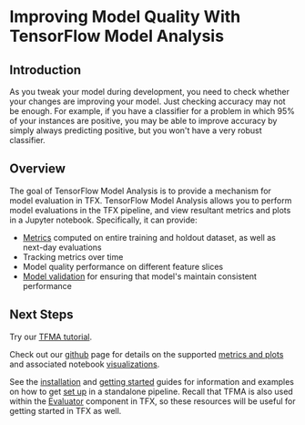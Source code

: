 # Improving Model Quality With TensorFlow Model Analysis

## Introduction

As you tweak your model during development, you need to check whether your
changes are improving your model. Just checking accuracy may not be enough. For
example, if you have a classifier for a problem in which 95% of your instances
are positive, you may be able to improve accuracy by simply always predicting
positive, but you won't have a very robust classifier.

## Overview

The goal of TensorFlow Model Analysis is to provide a mechanism for model
evaluation in TFX. TensorFlow Model Analysis allows you to perform model
evaluations in the TFX pipeline, and view resultant metrics and plots in a
Jupyter notebook. Specifically, it can provide:

*   [Metrics](https://tensorflow.github.io/model-analysis/metrics) computed on entire training and holdout
    dataset, as well as next-day evaluations
*   Tracking metrics over time
*   Model quality performance on different feature slices
*   [Model validation](https://tensorflow.github.io/model-analysis/model_validations) for ensuring that
    model's maintain consistent performance

## Next Steps

Try our [TFMA tutorial](https://www.tensorflow.org/tfx/tutorials/model_analysis/tfma_basic).

Check out our [github](https://github.com/tensorflow/model-analysis) page for
details on the supported
[metrics and plots](https://tensorflow.github.io/model-analysis/metrics) and associated notebook
[visualizations](https://tensorflow.github.io/model-analysis/visualizations).

See the [installation](https://tensorflow.github.io/model-analysis/install) and
[getting started](https://tensorflow.github.io/model-analysis/get_started) guides for information and
examples on how to get [set up](https://tensorflow.github.io/model-analysis/setup) in a standalone
pipeline. Recall that TFMA is also used within the [Evaluator](evaluator.md)
component in TFX, so these resources will be useful for getting started in TFX
as well.

